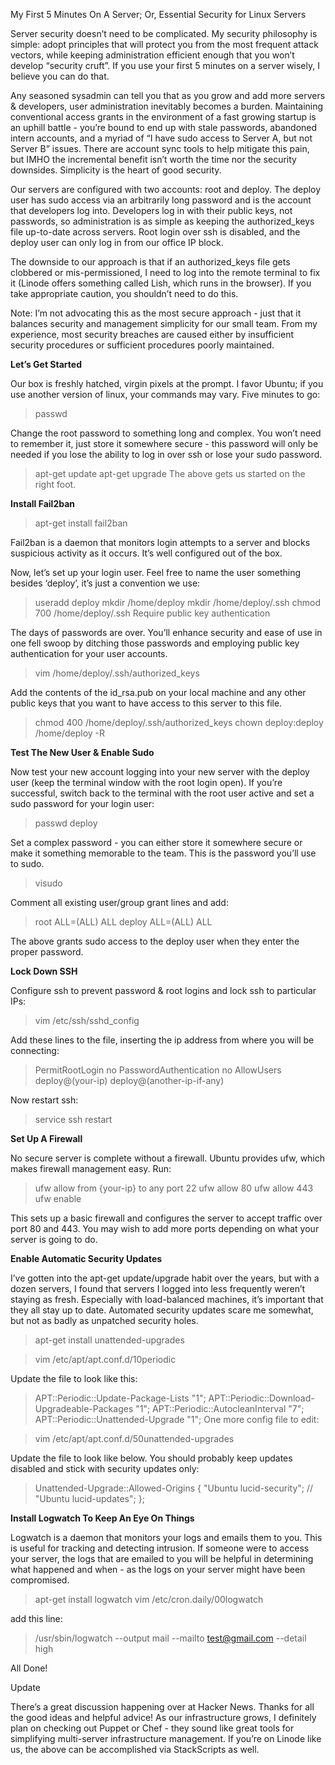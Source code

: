 My First 5 Minutes On A Server; Or, Essential Security for Linux Servers

Server security doesn’t need to be complicated. My security philosophy is simple: adopt principles that will protect you from the most frequent attack vectors, while keeping administration efficient enough that you won’t develop “security cruft”. If you use your first 5 minutes on a server wisely, I believe you can do that.

Any seasoned sysadmin can tell you that as you grow and add more servers & developers, user administration inevitably becomes a burden. Maintaining conventional access grants in the environment of a fast growing startup is an uphill battle - you’re bound to end up with stale passwords, abandoned intern accounts, and a myriad of “I have sudo access to Server A, but not Server B” issues. There are account sync tools to help mitigate this pain, but IMHO the incremental benefit isn’t worth the time nor the security downsides. Simplicity is the heart of good security.

Our servers are configured with two accounts: root and deploy. The deploy user has sudo access via an arbitrarily long password and is the account that developers log into. Developers log in with their public keys, not passwords, so administration is as simple as keeping the authorized_keys file up-to-date across servers. Root login over ssh is disabled, and the deploy user can only log in from our office IP block.

The downside to our approach is that if an authorized_keys file gets clobbered or mis-permissioned, I need to log into the remote terminal to fix it (Linode offers something called Lish, which runs in the browser). If you take appropriate caution, you shouldn’t need to do this.

Note: I’m not advocating this as the most secure approach - just that it balances security and management simplicity for our small team. From my experience, most security breaches are caused either by insufficient security procedures or sufficient procedures poorly maintained.

**Let’s Get Started**

Our box is freshly hatched, virgin pixels at the prompt. I favor Ubuntu; if you use another version of linux, your commands may vary. Five minutes to go:

>passwd

Change the root password to something long and complex. You won’t need to remember it, just store it somewhere secure - this password will only be needed if you lose the ability to log in over ssh or lose your sudo password.

>apt-get update
apt-get upgrade
The above gets us started on the right foot.

**Install Fail2ban**

>apt-get install fail2ban

Fail2ban is a daemon that monitors login attempts to a server and blocks suspicious activity as it occurs. It’s well configured out of the box.

Now, let’s set up your login user. Feel free to name the user something besides ‘deploy’, it’s just a convention we use:

>useradd deploy
mkdir /home/deploy
mkdir /home/deploy/.ssh
chmod 700 /home/deploy/.ssh
Require public key authentication

The days of passwords are over. You’ll enhance security and ease of use in one fell swoop by ditching those passwords and employing public key authentication for your user accounts.

> vim /home/deploy/.ssh/authorized_keys

Add the contents of the id_rsa.pub on your local machine and any other public keys that you want to have access to this server to this file.

>chmod 400 /home/deploy/.ssh/authorized_keys
chown deploy:deploy /home/deploy -R

**Test The New User & Enable Sudo**

Now test your new account logging into your new server with the deploy user (keep the terminal window with the root login open). If you’re successful, switch back to the terminal with the root user active and set a sudo password for your login user:

> passwd deploy

Set a complex password - you can either store it somewhere secure or make it something memorable to the team. This is the password you’ll use to sudo.

>visudo

Comment all existing user/group grant lines and add:

>root    ALL=(ALL) ALL
deploy  ALL=(ALL) ALL

The above grants sudo access to the deploy user when they enter the proper password.

**Lock Down SSH**

Configure ssh to prevent password & root logins and lock ssh to particular IPs:

>vim /etc/ssh/sshd_config

Add these lines to the file, inserting the ip address from where you will be connecting:

>PermitRootLogin no
PasswordAuthentication no
AllowUsers deploy@(your-ip) deploy@(another-ip-if-any)

Now restart ssh:

>service ssh restart

**Set Up A Firewall**

No secure server is complete without a firewall. Ubuntu provides ufw, which makes firewall management easy. Run:

>ufw allow from {your-ip} to any port 22
ufw allow 80
ufw allow 443
ufw enable

This sets up a basic firewall and configures the server to accept traffic over port 80 and 443. You may wish to add more ports depending on what your server is going to do.

**Enable Automatic Security Updates**

I’ve gotten into the apt-get update/upgrade habit over the years, but with a dozen servers, I found that servers I logged into less frequently weren’t staying as fresh. Especially with load-balanced machines, it’s important that they all stay up to date. Automated security updates scare me somewhat, but not as badly as unpatched security holes.

> apt-get install unattended-upgrades

>vim /etc/apt/apt.conf.d/10periodic

Update the file to look like this:

>APT::Periodic::Update-Package-Lists "1";
APT::Periodic::Download-Upgradeable-Packages "1";
APT::Periodic::AutocleanInterval "7";
APT::Periodic::Unattended-Upgrade "1";
One more config file to edit:

>vim /etc/apt/apt.conf.d/50unattended-upgrades

Update the file to look like below. You should probably keep updates disabled and stick with security updates only:

>Unattended-Upgrade::Allowed-Origins {
        "Ubuntu lucid-security";
//      "Ubuntu lucid-updates";
};

**Install Logwatch To Keep An Eye On Things**

Logwatch is a daemon that monitors your logs and emails them to you. This is useful for tracking and detecting intrusion. If someone were to access your server, the logs that are emailed to you will be helpful in determining what happened and when - as the logs on your server might have been compromised.

> apt-get install logwatch
> vim /etc/cron.daily/00logwatch

add this line:

>/usr/sbin/logwatch --output mail --mailto test@gmail.com --detail high

All Done!


Update

There’s a great discussion happening over at Hacker News. Thanks for all the good ideas and helpful advice! As our infrastructure grows, I definitely plan on checking out Puppet or Chef - they sound like great tools for simplifying multi-server infrastructure management. If you’re on Linode like us, the above can be accomplished via StackScripts as well.